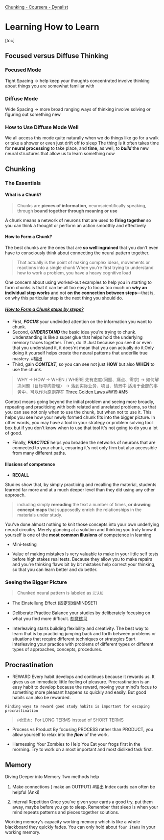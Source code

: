[Chunking - Coursera - Dynalist](media/15587524670539/Chunking%20-%20Coursera%20-%20Dynalist.pdf)
# Learning How to Learn
[toc]
## Focused versus Diffuse Thinking
### Focused Mode
Tight Spacing -> help keep your thoughts concentrated
involve thinking about things you are somewhat familiar with

### Diffuse Mode
Wide Spacing -> more broad ranging ways of thinking
involve solving or figuring out something new

### How to Use Diffuse Mode Well
We all access this mode quite naturally when we do things like go for a walk or take a shower or even just drift off to sleep
The thing is it often takes time for **neural processing** to take place, and **time**, as well, to ***build*** the new neural structures that allow us to learn something now


## Chunking
### The Essentials
#### What is a Chunk?
> Chunks are **pieces of information,** neuroscientifically speaking, through **__bound together through meaning or use__**

A chunk means a network of neurons that are used to **firing together** 
so you can think a thought or perform an action smoothly and effectively

#### How to Form a Chunk?
The best chunks are the ones that are **__so well ingrained__** that you don't even have to consciously think about connecting the neural pattern together. 
> That actually is the point of making complex ideas, movements or reactions into a single chunk
When you're first trying to understand how to work a problem, you have a heavy cognitive load

One concern about using worked-out examples to help you in starting to form chunks is that it can be all too easy to focus too much on **why an individual step works** and not **__on the connection between steps__**—that is, on why this particular step is the next thing you should do. 
##### [How to Form a Chunk steps by steps?](https://www.coursera.org/learn/learning-how-to-learn/lecture/sAVPZ/how-to-form-a-chunk-part-2)
- First, ***FOCUS*** your undivided attention on the information you want to chunk.
- Second, ***UNDERSTAND*** the basic idea you're trying to chunk. 
Understanding is like a super glue that helps hold the underlying memory traces together. 
Then, do it! Just because you see it or even that you understand it, it does'nt mean that you can actually do it.Only doing it yourself helps create the neural patterns that underllie true mastery.  #输出
- Third, gain ***CONTEXT***, so you can see not just **HOW** but also **WHEN** to use the chunk.

> WHY -> HOW -> WHEN / WHERE
先有态度(问题、痛点、需求) -> 如何解决问题（目标导向管理） -> 落到实际业务、项目、情景中
适用于全部的事务中，可以作为原则存在 [Three Golden Laws #W19 #M5 ](https://dynalist.io/d/_0OgaiE3al0E7hUXd54an_Q3#z=HdNTHuGI_C2Qc2HG-6dJlcON)

Context means going beyond the initial problem and seeing more broadly, repeating and praciticing with both related and unrelated problems, so that you can see not only when to use the chunk, but when not to use it. 
This helps you see how your newly formed chunk fits into the bigger picture.
In other words, you may have a tool in your strategy or problem solving tool box but if you don't know when to use that tool it's not going to do you a lot of good.
- Finally, ***PRACTICE*** helps you broaden the networks of neurons that are connected to your chunk, ensuring it's not only firm but also accessible from many different paths.


#### Illusions of competence
- **RECALL**

Studies show that, by simply practicing and recalling the material, students learned far more and at a much deeper level than they did using any other approach.
> including simply **rereading** the text a number of times, **or drawing concept maps** that supposedly enrich the relationships in the materials under study.

You've done almost nothing to knit those concepts into your own underlying neural circuitry. 
Merely glancing at a solution and thinking you truly know it yourself is one of the **most common illusions** of competence in learning

- Mini-testing

- Value of making mistakes
Is very valuable to make in your little self tests before high stakes real tests. 
Because they allow you to make repairs and you're thinking flaws bit by bit 
mistakes help correct your thinking, so that you can learn better and do better.


### Seeing the Bigger Picture

> Chunked neural pattern is labeled as `元认知`

- The Einstellung Effect (固定思维MINDSET)

- Deliberate Practice
Balance your studies by deliberately focusing on what you find more difficult. [刻意练习](https://dynalist.io/d/JvCwIChYdeoOXZ6Q0GBBXISa#z=QDtMRycIxHAXaJk8gipei-td)

- Interleaving
starts building flexibility and creativity.
The best way to learn that is by practicing jumping back and forth between problems or situations that require different techniques or strategies
Start interleaving your practice with problems of different types or different types of approaches, concepts, procedures.


## Procrastination
- REWARD
Every habit develops and continues because it rewards us. 
It gives us an immediate little feeling of pleasure. 
Procrastination is an easy habit to develop because the reward, moving your mind's focus to something more pleasant happens so quickly and easily. 
But good habits can also be rewarded. 

`Finding ways to reward good study habits is important for escaping procrastination`

> `@曾思杰: `For LONG TERMS instead of SHORT TERMS

- Process vs Product
By focusing PROCESS rather than PRODUCT, you allow yourself to relax into the ***flow*** of the work.

- Harnessing Your Zombies to Help You
Eat your frogs first in the morning. 
Try to work on a most important and most disliked task first.

## Memory
Diving Deeper into Memory
Two methods help
1. Make connections ( make an OUTPUT) #输出 
Index cards can often be helpful (Anki)

2. Interval Repetition
Once you've given your cards a good try, put them away, maybe before you go to sleep.
Remember that sleep is when your mind repeats patterns and pieces together solutions.

Working memory's capacity
working memory which is like a whole blackboard they quickly fades. 
You can only hold about `four items` in your working memory.
